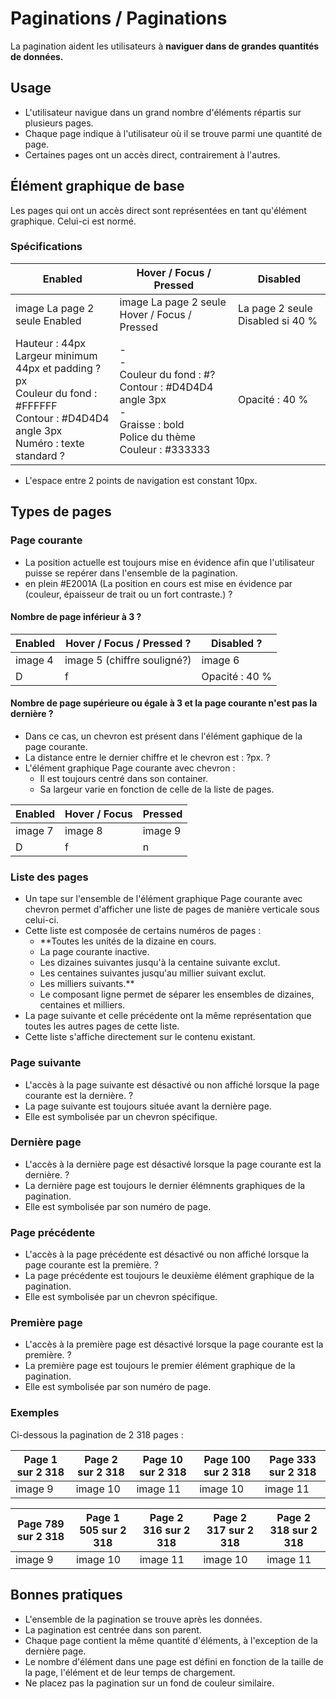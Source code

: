 # Paginations / Paginations

La pagination aident les utilisateurs à **naviguer dans de grandes quantités de données.**

## Usage

- L'utilisateur navigue dans un grand nombre d'éléments répartis sur plusieurs pages.
- Chaque page indique à l'utilisateur où il se trouve parmi une quantité de page.
- Certaines pages ont un accès direct, contrairement à l'autres.

## Élément graphique de base

Les pages qui ont un accès direct sont représentées en tant qu'élément graphique. Celui-ci est normé.

### Spécifications

Enabled | Hover / Focus / Pressed | Disabled
------------ | ------------- | ------------- |
image La page 2 seule Enabled | image La page 2 seule Hover / Focus / Pressed | La page 2 seule Disabled si 40 %
Hauteur : 44px  <br> Largeur minimum 44px et padding ?px <br> Couleur du fond : #FFFFFF  <br> Contour : #D4D4D4 angle 3px <br> Numéro : texte standard ? | -  <br> - <br> Couleur du fond : #?  <br> Contour : #D4D4D4 angle 3px <br> - <br> Graisse : bold <br> Police du thème <br> Couleur : #333333 | Opacité : 40 %

- L'espace entre 2 points de navigation est constant 10px.

## Types de pages

### Page courante

- La position actuelle est toujours mise en évidence afin que l'utilisateur puisse se repérer dans l'ensemble de la pagination.
- en plein #E2001A (La position en cours est mise en évidence par (couleur, épaisseur de trait ou un fort contraste.)  ?

#### Nombre de page inférieur à 3 ?

Enabled | Hover / Focus / Pressed ? | Disabled ?
------------ | ------------- | ------------- |
image 4 | image 5 (chiffre souligné?)| image 6
D | f | Opacité : 40 %

#### Nombre de page supérieure ou égale à 3 et la page courante n'est pas la dernière ?

- Dans ce cas, un chevron est présent dans l'élément gaphique de la page courante.
- La distance entre le dernier chiffre et le chevron est : ?px. ?
- L'élément graphique Page courante avec chevron :
  - Il est toujours centré dans son container.
  - Sa largeur varie en fonction de celle de la liste de pages.

Enabled | Hover / Focus | Pressed
------------ | ------------- | ------------- |
image 7 | image 8 | image 9
D | f | n

### Liste des pages

- Un tape sur l'ensemble de l'élément graphique Page courante avec chevron permet d'afficher une liste de pages de manière verticale sous celui-ci.
- Cette liste est composée de certains numéros de pages :
  - **Toutes les unités de la dizaine en cours.
  - La page courante inactive.
  - Les dizaines suivantes jusqu'à la centaine suivante exclut.
  - Les centaines suivantes jusqu'au millier suivant exclut.
  - Les milliers suivants.**
  - Le composant ligne permet de séparer les ensembles de dizaines, centaines et milliers.
- La page suivante et celle précédente ont la même représentation que toutes les autres pages de cette liste.
- Cette liste s'affiche directement sur le contenu existant.

### Page suivante

- L'accès à la page suivante est désactivé ou non affiché lorsque la page courante est la dernière. ?
- La page suivante est toujours située avant la dernière page.
- Elle est symbolisée par un chevron spécifique.

### Dernière page

- L'accès à la dernière page est désactivé lorsque la page courante est la dernière. ?
- La dernière page est toujours le dernier élémnents graphiques de la pagination.
- Elle est symbolisée par son numéro de page.

### Page précédente

- L'accès à la page précédente est désactivé ou non affiché lorsque la page courante est la première. ?
- La page précédente est toujours le deuxième élément graphique de la pagination.
- Elle est symbolisée par un chevron spécifique.

### Première page

- L'accès à la première page est désactivé lorsque la page courante est la première. ?
- La première page est toujours le premier élément graphique de la pagination.
- Elle est symbolisée par son numéro de page.

### Exemples

Ci-dessous la pagination de 2 318 pages :

Page 1 sur 2 318 | Page 2 sur 2 318 | Page 10 sur 2 318 | Page 100 sur 2 318 | Page 333 sur 2 318
------------ | ------------- | ------------- | ------------- | ------------- |
image 9 | image 10 | image 11 | image 10 | image 11

Page 789 sur 2 318 | Page 1 505 sur 2 318 | Page 2 316 sur 2 318 | Page 2 317 sur 2 318| Page 2 318 sur 2 318
------------ | ------------- | ------------- | ------------- | ------------- |
image 9 | image 10 | image 11 | image 10 | image 11

## Bonnes pratiques

- L'ensemble de la pagination se trouve après les données.
- La pagination est centrée dans son parent.
- Chaque page contient la même quantité d'éléments, à l'exception de la dernière page.
- Le nombre d'élément dans une page est défini en fonction de la taille de la page, l'élément et de leur temps de chargement.
- Ne placez pas la pagination sur un fond de couleur similaire.
